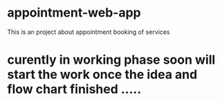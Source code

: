 # appointment-web-app
This is an project about appointment booking of services 

# curently in working phase soon will start the work once the idea and flow chart finished .....
